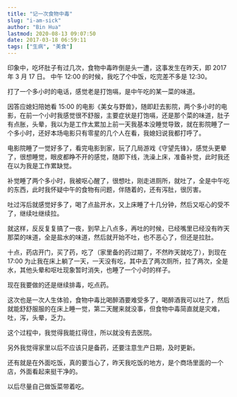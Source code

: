 ```yaml
---
title: "记一次食物中毒"
slug: "i-am-sick"
author: "Bin Hua"
lastmod: 2020-08-13 09:07:50
date: 2017-03-18 06:59:11
tags: ["生病", "美食"]
---
```


印象中，吃坏肚子有过几次，食物中毒昨倒是头一遭，这事发生在昨天，即 2017 年 3 月 17 日。
中午 12:00 的时候，我吃了个中饭，吃完差不多是 12:30。

打了一个多小时的电话，感觉老是打饱嗝，是中午吃的某一菜的味道。

因答应媳妇陪她看 15:00 的电影《美女与野兽》，随即赶去影院，两个多小时的电影，在前一个小时我感觉很不舒服，主要症状是打饱嗝，还是那个菜的味道，肚子有点胀，头晕，我以为是工作太累加上前一天我基本没睡觉导致，就在影院睡了一个多小时，还好本场电影只有零星的几个人在看，我媳妇说我都打呼了。

电影院睡了一觉好多了，看完电影到家，玩了几局游戏《守望先锋》，感觉头更晕了，很想睡觉，眼皮都睁不开的感觉，随即下线，洗澡上床，准备补觉，此时我还在以为我是工作累缺觉。

补觉睡了两个多小时，我被呕心醒了，很想吐，刚走进厕所，就吐了，全是中午吃的东西，此时我怀疑中午的食物有问题，伴随着的，还有泻肚，很厉害。

吐过泻后就感觉好多了，喝了点盐开水，又上床睡了十几分钟，然后又呕心的受不了，继续吐继续拉。

就这样，反反复复搞了一夜，到早上八点多，再吐的时候，已经嘴里已经没有昨天那菜的味道，全是盐水的味道，然后就开始不吐，也不恶心了，但还是拉肚。

十点，药店开门，买了药，吃了（家里备的药过期了，不然昨天就吃了），到现在 17:00 为止我在床上躺了一天，一天没有吃，其中去了两次厕所，拉了两次，全是水，其他头晕和呕吐现象暂时消失，也睡了一个小时的样子。

现在我要做的还是继续排毒，吃点药。

这次也是一次人生体验，食物中毒比喝醉酒要难受多了，喝醉酒我可以吐了，然后就能舒舒服服的在床上睡一觉，第二天醒来就没事，但食物中毒简直就是灾难，吐，泻，头晕，乏力。

这个过程中，我觉得我能扛得住，所以就没有去医院。

另外我觉得家里以后不应该只是备药，还要注意生产日期，及时更新。

还有就是在外面吃饭，真的要当心了，昨天我吃饭的地方，是个商场里面的一个店，外面看起来挺干净的。

以后尽量自己做饭菜带着吃。